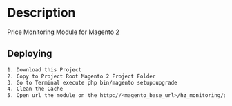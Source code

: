 
# Description

Price Monitoring Module for Magento 2

## Deploying



```sh
1. Download this Project 
2. Copy to Project Root Magento 2 Project Folder
3. Go to Terminal execute php bin/magento setup:upgrade 
4. Clean the Cache
5. Open url the module on the http://<magento_base_url>/hz_monitoring/product
```


